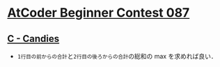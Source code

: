 # [AtCoder Beginner Contest 087](https://atcoder.jp/contests/abc087/tasks)

## [C - Candies](https://atcoder.jp/contests/abc087/tasks/arc090_a)
- `1行目の前からの合計`と`2行目の後ろからの合計`の総和の max を求めれば良い．
